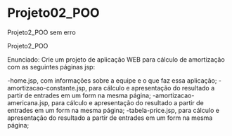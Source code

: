 # Projeto02_POO
Projeto2_POO sem erro

Projeto2_POO

Enunciado: Crie um projeto de aplicação WEB para cálculo de amortização com as seguintes páginas jsp:

  -home.jsp, com informações sobre a equipe e o que faz essa aplicação;
  -amortizacao-constante.jsp, para cálculo e apresentação do resultado a partir de entrades em um form na mesma página;
  -amortizacao-americana.jsp, para cálculo e apresentação do resultado a partir de entrades em um form na mesma página;
  -tabela-price.jsp, para cálculo e apresentação do resultado a partir de entrades em um form na mesma página;
